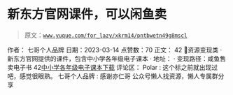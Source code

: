 # 新东方官网课件，可以闲鱼卖

> 原文：[`www.yuque.com/for_lazy/xkrm14/pntbwetn49g8mscl`](https://www.yuque.com/for_lazy/xkrm14/pntbwetn49g8mscl)

<ne-p id="u3801ce8c" data-lake-id="u3801ce8c">作者： 七哥个人品牌</ne-p> <ne-p id="u43857d21" data-lake-id="u43857d21">日期：2023-03-14</ne-p> <ne-p id="ue4c3372f" data-lake-id="ue4c3372f">点赞数：70</ne-p> <ne-hole id="u0b1a36b7" data-lake-id="u0b1a36b7"><ne-card data-card-name="hr" data-card-type="block" id="NosRv" data-event-boundary="card"><ne-p id="u53ada8b1" data-lake-id="u53ada8b1">正文：</ne-p> <ne-p id="u044cbab9" data-lake-id="u044cbab9">42 💊资源变现类 · 新东方官网提供的课件，包含中小学各年级电子课本 · 地址： · 变现路径：咸鱼售卖电子书 42[中小学各年级电子课本下载](http://zj.xdf.cn/kecheng/202002/248571701.html)</ne-p> <ne-hole id="u78a1f883" data-lake-id="u78a1f883"><ne-card data-card-name="hr" data-card-type="block" id="XnArV" data-event-boundary="card"><ne-p id="uf86c0983" data-lake-id="uf86c0983">评论区：</ne-p> <ne-p id="u5b8bda2d" data-lake-id="u5b8bda2d">Polar : 这个标之前就出现过吧，感觉很眼熟。</ne-p> <ne-p id="ubebe6a49" data-lake-id="ubebe6a49">七哥个人品牌 : 感谢亦仁哥</ne-p> <ne-hole id="u479997e8" data-lake-id="u479997e8"><ne-card data-card-name="hr" data-card-type="block" id="xG9rY" data-event-boundary="card"><ne-p id="u913b7448" data-lake-id="u913b7448">公众号懒人找资源，懒人专属群分享</ne-p></ne-card></ne-hole></ne-card></ne-hole></ne-card></ne-hole>